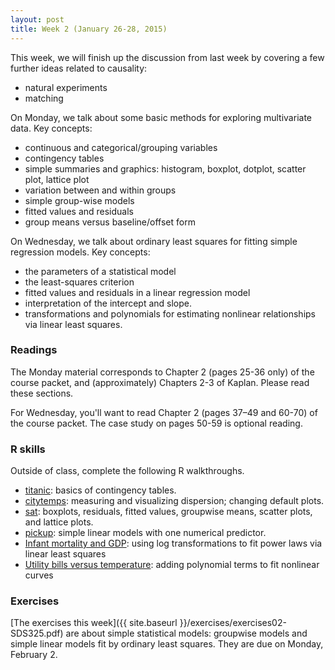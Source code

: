 ```yaml
---
layout: post
title: Week 2 (January 26-28, 2015)
---
```


This week, we will finish up the discussion from last week by covering a few further ideas related to causality:  
* natural experiments  
* matching

On Monday, we talk about some basic methods for exploring multivariate data. Key concepts:  
* continuous and categorical/grouping variables  
* contingency tables  
* simple summaries and graphics: histogram, boxplot, dotplot, scatter plot, lattice plot  
* variation between and within groups  
* simple group-wise models  
* fitted values and residuals  
* group means versus baseline/offset form  


On Wednesday, we talk about ordinary least squares for fitting simple regression models. Key concepts:    
* the parameters of a statistical model  
* the least-squares criterion  
* fitted values and residuals in a linear regression model  
* interpretation of the intercept and slope.  
* transformations and polynomials for estimating nonlinear relationships via linear least squares.


### Readings

The Monday material corresponds to Chapter 2 (pages 25-36 only) of the course packet, and (approximately) Chapters 2-3 of Kaplan.  Please read these sections.

For Wednesday, you'll want to read Chapter 2 (pages 37–49 and 60-70) of the course packet.  The case study on pages 50-59 is optional reading.


### R skills

Outside of class, complete the following R walkthroughs.  
* [titanic](http://jgscott.github.io/teaching/r/titanic/titanic.html): basics of contingency tables.  
* [citytemps](http://jgscott.github.io/teaching/r/citytemps/citytemps.html): measuring and visualizing dispersion; changing default plots.  
* [sat](http://jgscott.github.io/teaching/r/sat/sat.html): boxplots, residuals, fitted values, groupwise means, scatter plots, and lattice plots.  
* [pickup](http://jgscott.github.io/teaching/r/pickup/pickup.html): simple linear models with one numerical predictor.
* [Infant mortality and GDP](http://jgscott.github.io/teaching/r/infmort/infmort.html): using log transformations to fit power laws via linear least squares   
* [Utility bills versus temperature](http://jgscott.github.io/teaching/r/utilities/utilities.html): adding polynomial terms to fit nonlinear curves     


### Exercises  
[The exercises this week]({{ site.baseurl }}/exercises/exercises02-SDS325.pdf) are about simple statistical models: groupwise models and simple linear models fit by ordinary least squares.  They are due on Monday, February 2.


